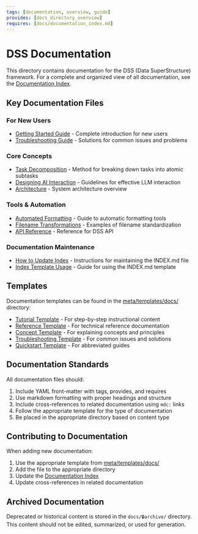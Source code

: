 ```yaml
---
tags: [documentation, overview, guide]
provides: [docs_directory_overview]
requires: [docs/documentation_index.md]
---
```


# DSS Documentation

This directory contains documentation for the DSS (Data SuperStructure) framework. For a complete and organized view of all documentation, see the [Documentation Index](mdc:docs/documentation_index.md).

## Key Documentation Files

### For New Users
- [Getting Started Guide](mdc:docs/getting_started.md) - Complete introduction for new users
- [Troubleshooting Guide](mdc:docs/troubleshooting.md) - Solutions for common issues and problems

### Core Concepts
- [Task Decomposition](mdc:docs/task_decomposition.md) - Method for breaking down tasks into atomic subtasks
- [Designing AI Interaction](mdc:docs/designing_ai_interaction.md) - Guidelines for effective LLM interaction
- [Architecture](mdc:docs/architecture.md) - System architecture overview

### Tools & Automation
- [Automated Formatting](mdc:docs/automated_formatting) - Guide to automatic formatting tools
- [Filename Transformations](mdc:docs/filename_transformations.md) - Examples of filename standardization
- [API Reference](mdc:docs/api_reference.md) - Reference for DSS API

### Documentation Maintenance
- [How to Update Index](mdc:docs/how_to_update_index.md) - Instructions for maintaining the INDEX.md file
- [Index Template Usage](mdc:docs/index_template_usage.md) - Guide for using the INDEX.md template

## Templates

Documentation templates can be found in the [meta/templates/docs/](mdc:meta/templates/docs/README.md) directory:

- [Tutorial Template](mdc:meta/templates/docs/tutorial.md) - For step-by-step instructional content
- [Reference Template](mdc:meta/templates/docs/reference.md) - For technical reference documentation
- [Concept Template](mdc:meta/templates/docs/concept.md) - For explaining concepts and principles
- [Troubleshooting Template](mdc:meta/templates/docs/troubleshooting.md) - For common issues and solutions
- [Quickstart Template](mdc:meta/templates/docs/quickstart.md) - For abbreviated guides

## Documentation Standards

All documentation files should:

1. Include YAML front-matter with tags, provides, and requires
2. Use markdown formatting with proper headings and structure
3. Include cross-references to related documentation using `mdc:` links
4. Follow the appropriate template for the type of documentation
5. Be placed in the appropriate directory based on content type

## Contributing to Documentation

When adding new documentation:

1. Use the appropriate template from [meta/templates/docs/](mdc:meta/templates/docs/README.md)
2. Add the file to the appropriate directory
3. Update the [Documentation Index](mdc:docs/documentation_index.md)
4. Update cross-references in related documentation

## Archived Documentation

Deprecated or historical content is stored in the `docs/🔒archive/` directory. This content should not be edited, summarized, or used for generation. 